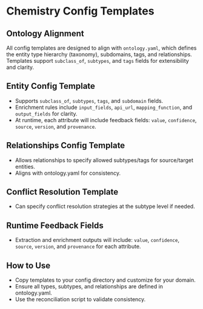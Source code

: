 # Chemistry Config Templates

## Ontology Alignment
All config templates are designed to align with `ontology.yaml`, which defines the entity type hierarchy (taxonomy), subdomains, tags, and relationships. Templates support `subclass_of`, `subtypes`, and `tags` fields for extensibility and clarity.

## Entity Config Template
- Supports `subclass_of`, `subtypes`, `tags`, and `subdomain` fields.
- Enrichment rules include `input_fields`, `api_url`, `mapping_function`, and `output_fields` for clarity.
- At runtime, each attribute will include feedback fields: `value`, `confidence`, `source`, `version`, and `provenance`.

## Relationships Config Template
- Allows relationships to specify allowed subtypes/tags for source/target entities.
- Aligns with ontology.yaml for consistency.

## Conflict Resolution Template
- Can specify conflict resolution strategies at the subtype level if needed.

## Runtime Feedback Fields
- Extraction and enrichment outputs will include: `value`, `confidence`, `source`, `version`, and `provenance` for each attribute.

## How to Use
- Copy templates to your config directory and customize for your domain.
- Ensure all types, subtypes, and relationships are defined in ontology.yaml.
- Use the reconciliation script to validate consistency. 